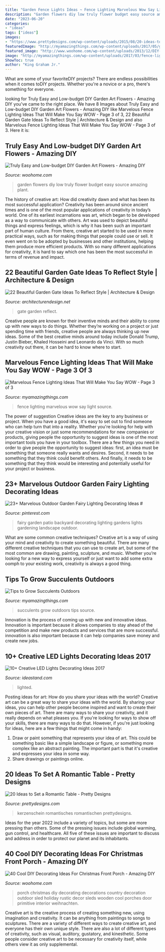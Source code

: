 ```yaml
---
title: "Garden Fence Lights Ideas ~ Fence Lighting Marvelous Wow Say Light Source"
description: "Garden flowers diy low truly flower budget easy source amazing plant"
date: "2023-06-20"
categories:
- "ideas"
tags: ["ideas"]
images:
- "https://www.prettydesigns.com/wp-content/uploads/2015/08/20-ideas-to-set-a-romantic-table15.jpg"
featuredImage: "http://myamazingthings.com/wp-content/uploads/2017/05/garden1-1.jpg"
featured_image: "http://www.woohome.com/wp-content/uploads/2013/12/DIY-Christmas-Porch-Ideas-22.jpg"
image: "http://myamazingthings.com/wp-content/uploads/2017/03/fence-light.jpg"
ShowToc: true
author: "King Graham Jr."
---
```



What are some of your favoriteDIY projects?
There are endless possibilities when it comes toDIY projects. Whether you're a novice or a pro, there's something for everyone.

	

		
looking for Truly Easy and Low-budget DIY Garden Art Flowers - Amazing DIY you've came to the right place. We have 8 Images about Truly Easy and Low-budget DIY Garden Art Flowers - Amazing DIY like Marvelous Fence Lighting Ideas That Will Make You Say WOW - Page 3 of 3, 22 Beautiful Garden Gate Ideas To Reflect Style | Architecture &amp; Design and also Marvelous Fence Lighting Ideas That Will Make You Say WOW - Page 3 of 3. Here it is:
		
    
## Truly Easy And Low-budget DIY Garden Art Flowers - Amazing DIY

<img loading=lazy src="http://www.woohome.com/wp-content/uploads/2016/02/art-flower-garden-18.jpg" onerror="this.onerror=null;this.src='https://tse3.mm.bing.net/th?id=OIP.X6Ic02aSCz8dVUEFv3o7aAHaLH&amp;pid=15.1';" alt="Truly Easy and Low-budget DIY Garden Art Flowers - Amazing DIY">

_Source: woohome.com_

>garden flowers diy low truly flower budget easy source amazing plant. 

	

The history of creative art: How did creativity dawn and what has been its most successful application?
Creativity has been around since ancient times and is one of the most popular applications of creativity in today’s world. One of its earliest incarnations was art, which began to be developed as a way to communicate with others. Art was used to depict beautiful things and express feelings, which is why it has been such an important part of human culture. From there, creative art started to be used in more practical ways, such as for making things that people could use or sell. It even went on to be adopted by businesses and other institutions, helping them produce more efficient products. With so many different applications for creativity, it is hard to say which one has been the most successful in terms of revenue and impact.

    
## 22 Beautiful Garden Gate Ideas To Reflect Style | Architecture &amp; Design

<img loading=lazy src="http://cdn.architecturendesign.net/wp-content/uploads/2014/08/garden-gate-18.jpg" onerror="this.onerror=null;this.src='https://tse3.mm.bing.net/th?id=OIP.P_QrcuFPvMgxS2QS-0mwKAHaJ4&amp;pid=15.1';" alt="22 Beautiful Garden Gate Ideas To Reflect Style | Architecture &amp; Design">

_Source: architecturendesign.net_

>gate garden reflect. 

	

Creative people are known for their inventive minds and their ability to come up with new ways to do things. Whether they’re working on a project or just spending time with friends, creative people are always thinking up new ideas. Some of the best creative minds around today include Donald Trump, Justin Bieber, Khaled Hosseini and Leonardo da Vinci. With so much creativity out there, it can be hard to know where to start.

    
## Marvelous Fence Lighting Ideas That Will Make You Say WOW - Page 3 Of 3

<img loading=lazy src="http://myamazingthings.com/wp-content/uploads/2017/03/fence-light.jpg" onerror="this.onerror=null;this.src='https://tse4.mm.bing.net/th?id=OIP.e9tRlyivnv_n67T-PgJUHAHaE8&amp;pid=15.1';" alt="Marvelous Fence Lighting Ideas That Will Make You Say WOW - Page 3 of 3">

_Source: myamazingthings.com_

>fence lighting marvelous wow say light source. 

	

The power of suggestion
Creative ideas are the key to any business or project. When you have a good idea, it's easy to set out to find someone who can help turn that into a reality. Whether you're looking for help with your creative vision or just some recommendations for new companies or products, giving people the opportunity to suggest ideas is one of the most important tools you have in your toolbox.
There are a few things you need in order to give people the opportunity to suggest ideas: first, an idea must be something that someone really wants and desires. Second, it needs to be something that they think could benefit others. And finally, it needs to be something that they think would be interesting and potentially useful for your project or business.

    
## 23+ Marvelous Outdoor Garden Fairy Lighting Decorating Ideas #

<img loading=lazy src="https://i.pinimg.com/736x/97/76/a6/9776a66702ce218bc4dd4fcdeb265430.jpg" onerror="this.onerror=null;this.src='https://tse2.mm.bing.net/th?id=OIP.10nqFJZLHG_GUwqByx6ExAHaLH&amp;pid=15.1';" alt="23+ Marvelous Outdoor Garden Fairy Lighting Decorating Ideas #">

_Source: pinterest.com_

>fairy garden patio backyard decorating lighting gardens lights gardening landscape outdoor. 

	

What are some common creative techniques?
Creative art is a way of using your mind and creativity to create something beautiful. There are many different creative techniques that you can use to create art, but some of the most common are drawing, painting, sculpture, and music. Whether you’re looking for a new way to express yourself or just want to add some extra oomph to your existing work, creativity is always a good thing.

    
## Tips To Grow Succulents Outdoors

<img loading=lazy src="http://myamazingthings.com/wp-content/uploads/2017/05/garden1-1.jpg" onerror="this.onerror=null;this.src='https://tse3.mm.bing.net/th?id=OIP.iWvZKCTMc6Bwmb2YDzAD9QHaLB&amp;pid=15.1';" alt="Tips to Grow Succulents Outdoors">

_Source: myamazingthings.com_

>succulents grow outdoors tips source. 

	

Innovation is the process of coming up with new and innovative ideas. Innovation is important because it allows companies to stay ahead of the competition and make new products and services that are more successful. innovation is also important because it can help companies save money and create new jobs.

    
## 10+ Creative LED Lights Decorating Ideas 2017

<img loading=lazy src="https://ideastand.com/wp-content/uploads/2014/08/led-light-decorating/8-led-lighted-branches-decoration.jpg" onerror="this.onerror=null;this.src='https://tse1.mm.bing.net/th?id=OIP.PJRQEbxl_4ZxtWv_TcYagwHaLH&amp;pid=15.1';" alt="10+ Creative LED Lights Decorating Ideas 2017">

_Source: ideastand.com_

>lighted. 

	

Posting ideas for art: How do you share your ideas with the world?
Creative art can be a great way to share your ideas with the world. By sharing your ideas, you can help other people become inspired and want to create their own pieces of art. There are many ways to share your creativity, and it really depends on what pleases you. If you're looking for ways to show off your skills, there are many ways to do that. However, if you're just looking for ideas, here are a few things that might come in handy: 
1) Draw or paint something that represents your idea of art. This could be something basic like a simple landscape or figure, or something more complex like an abstract painting. The important part is that it's creative and expresses your idea in some way. 
2) Share drawings or paintings online.

    
## 20 Ideas To Set A Romantic Table - Pretty Designs

<img loading=lazy src="https://www.prettydesigns.com/wp-content/uploads/2015/08/20-ideas-to-set-a-romantic-table15.jpg" onerror="this.onerror=null;this.src='https://tse1.mm.bing.net/th?id=OIP.jdcUf6fuDYC5kJvS797ZcwHaLH&amp;pid=15.1';" alt="20 Ideas to Set a Romantic Table - Pretty Designs">

_Source: prettydesigns.com_

>kerzenschein romantisches romantischen prettydesigns. 

	

Ideas for the year 2022 include a variety of topics, but some are more pressing than others. Some of the pressing issues include global warming, gun control, and healthcare. All five of these issues are important to discuss and address in order to protect our planet and its inhabitants.

    
## 40 Cool DIY Decorating Ideas For Christmas Front Porch - Amazing DIY

<img loading=lazy src="http://www.woohome.com/wp-content/uploads/2013/12/DIY-Christmas-Porch-Ideas-22.jpg" onerror="this.onerror=null;this.src='https://tse4.mm.bing.net/th?id=OIP.p1bVkg6joFoX-3hQbU8kJgHaNU&amp;pid=15.1';" alt="40 Cool DIY Decorating Ideas For Christmas Front Porch - Amazing DIY">

_Source: woohome.com_

>porch christmas diy decorating decorations country decoration outdoor sled holiday rustic decor sleds wooden cool porches door primitive interior weihnachten. 

	

Creative art is the creative process of creating something new, using imagination and creativity. It can be anything from paintings to songs to sculptures. There are a variety of different ways to create creative art, and everyone has their own unique style. There are also a lot of different types of creativity, such as visual, auditory, gustatory, and kinesthetic. Some people consider creative art to be necessary for creativity itself, while others view it as only supplemental.

